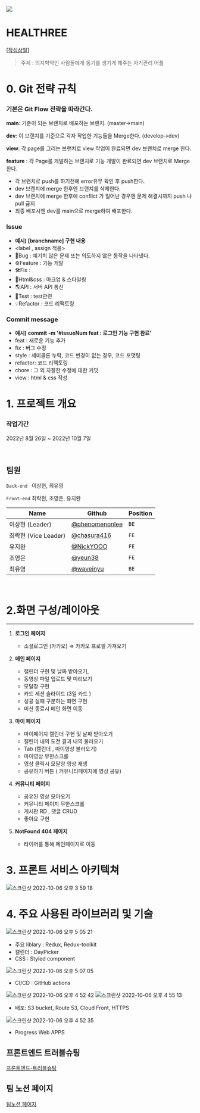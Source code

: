 ![](https://velog.velcdn.com/images/yjw0517/post/d7cb0aee-e6c0-4eef-b1b1-c3b08f56eebb/image.png)

# HEALTHREE

[[작심삼일](https://healthree3.com/)]

> 주제 : 의지박약인 사람들에게 동기를 생기게 해주는 자기관리 어플



# 0. Git 전략 규칙

### 기본은 Git Flow 전략을 따라간다.

**main**: 기준이 되는 브랜치로 배포하는 브랜치. (master->main)

**dev**: 이 브랜치를 기준으로 각자 작업한 기능들을 Merge한다. (develop->dev)

**view**: 각 page를 그리는 브랜치로 view 작업이 완료되면 dev 브랜치로 merge 한다.

**feature** : 각 Page를 개발하는 브랜치로 기능 개발이 완료되면 dev 브랜치로 Merge 한다.

- 각 브랜치로 push를 하기전에 error유무 확인 후 push한다.
- dev 브랜치에 merge 한후엔 브랜치를 삭제한다.
- dev 브랜치에 merge 한후에 conflict 가 일어난 경우엔 문제 해결시까지 push 나 pull 금지
- 최종 배포시엔 dev를 main으로 merge하여 배포한다.

### Issue

- **예시) [branchname] 구현 내용**
- <label , assign 적용>
- 🐞Bug : 예기치 않은 문제 또는 의도하지 않은 동작을 나타낸다.
- ⚙️Feature : 기능 개발
- 🛠Fix :
- 🎨Html&css : 마크업 & 스타일링
- 🌎API : 서버 API 통신
- 🏁Test : test관련
- 💡Refactor : 코드 리팩토링

### Commit message

- **예시) commit -m '#issueNum feat : 로그인 기능 구현 완료'**
- feat : 새로운 기능 추가
- fix : 버그 수정
- style : 세미콜론 누락, 코드 변경이 없는 경우, 코드 포맷팅
- refactor: 코드 리펙토링
- chore : 그 외 자잘한 수정에 대한 커밋
- view : html & css 작성

# 1. 프로젝트 개요

### 작업기간

2022년 8월 26일 ~ 2022년 10월 7일

<br>

## 팀원

`Back-end ` 이상현, 최유영

`Front-end` 최락현, 조영은, 유지완

| Name                 | Github                                              | Position |
| -------------------- | --------------------------------------------------- | -------- |
| 이상현 (Leader)      | [@phenomenonlee ](https://github.com/phenomenonlee) | `BE`     |
| 최락현 (Vice Leader) | [@chasura416 ](https://github.com/chasura416)       | `FE`     |
| 유지완               | [@NickYOOO](https://github.com/NickYOOO)            | `FE`     |
| 조영은               | [@yeun38](https://github.com/yeun38)                | `FE`     |
| 최유영               | [@waveinyu](https://github.com/waveinyu)            | `BE`     |

<br>

# 2.화면 구성/레이아웃

---

1. **로그인 페이지**

   - 소셜로그인 (카카오) ⇒ 카카오 프로필 가져오기

2. **메인 페이지**
   - 캘린더 구현 및 날짜 받아오기,
   - 동영상 파일 업로드 및 미리보기
   - 모달창 구현
   - 카드 세션 슬라이드 (3일 카드 )
   - 성공 실패 구분하는 화면 구현
   - 미션 종료시 메인 화면 이동

3. **마이 페이지**

   - 마이페이지 캘린더 구현 및 날짜 받아오기
   - 캘린더 내의 도전 결과 내역 불러오기
   - Tab (캘린더 , 마이영상 불러오기)
   - 마이영상 무한스크롤
   - 영상 클릭시 모달창 영상 재생
   - 공유하기 버튼 ( 커뮤니티페이지에 영상 공유)

4. **커뮤니티 페이지**

   - 공유된 영상 모아오기
   - 커뮤니티 페이지 무한스크롤
   - 게시판 RD , 댓글 CRUD
   - 좋아요 구현

5. **NotFound 404 페이지**
   - 타이머를 통해 메인페이지로 이동

# 3. 프론트 서비스 아키텍쳐

![스크린샷 2022-10-06 오후 3 59 18](https://user-images.githubusercontent.com/108923582/194236178-07a99321-91da-48bb-a8a7-18334c39eec5.png)


# 4. 주요 사용된 라이브러리 및 기술

![스크린샷 2022-10-06 오후 5 05 21](https://user-images.githubusercontent.com/108923582/194256129-d76196c2-f105-4fa8-b1ad-28de7ab22479.png)

- 주요 liblary : Redux, Redux-toolkit
- 캘린더 : DayPicker
- CSS : Styled component

![스크린샷 2022-10-06 오후 5 07 05](https://user-images.githubusercontent.com/108923582/194256928-9a70b6ba-871d-44dd-b962-2c01bd8bc163.png)

- CI/CD : GitHub actions

![스크린샷 2022-10-06 오후 4 52 42](https://user-images.githubusercontent.com/108923582/194254005-8ebfdc6f-dd7a-475e-a551-ee01c084efa5.png)
![스크린샷 2022-10-06 오후 4 55 13](https://user-images.githubusercontent.com/108923582/194254037-78038f22-e427-45f8-ae04-e94f62d56e7e.png)

- 배포: S3 bucket, Route 53, Cloud Front, HTTPS

![스크린샷 2022-10-06 오후 4 52 35](https://user-images.githubusercontent.com/108923582/194254710-ca1eb2bc-45a3-49f4-a3ac-143f33676af6.png)

- Progress Web APPS


## 프론트엔드 트러블슈팅

[프론트엔드-트러블슈팅](https://www.notion.so/605b503ee5194885b1044aeab2578430?v=3d09c21a28a4450487d43e7eb728ca8f)

## 팀 노션 페이지

[팀노션 페이지](https://www.notion.so/864fe5f8be8f4736895b8c29197de182)
